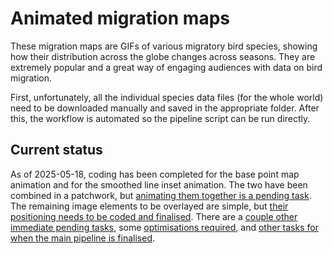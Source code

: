 # Animated migration maps

These migration maps are GIFs of various migratory bird species, showing how their distribution across the globe changes across seasons. They are extremely popular and a great way of engaging audiences with data on bird migration. 

First, unfortunately, all the individual species data files (for the whole world) need to be downloaded manually and saved in the appropriate folder. After this, the workflow is automated so the pipeline script can be run directly.

## Current status

As of 2025-05-18, coding has been completed for the base point map animation and for the smoothed line inset animation. The two have been combined in a patchwork, but [animating them together is a pending task](https://github.com/birdcountindia/migration-maps/issues/6). The remaining image elements to be overlayed are simple, but [their positioning needs to be coded and finalised](https://github.com/birdcountindia/migration-maps/issues/5). There are a [couple other immediate pending tasks](https://github.com/birdcountindia/migration-maps/issues?q=is%3Aissue%20state%3Aopen%20label%3Apending), some [optimisations required](https://github.com/birdcountindia/migration-maps/issues?q=is%3Aissue%20state%3Aopen%20label%3Aoptimisation), and [other tasks for when the main pipeline is finalised](https://github.com/birdcountindia/migration-maps/issues?q=is%3Aissue%20state%3Aopen%20label%3Afinal-leg).
